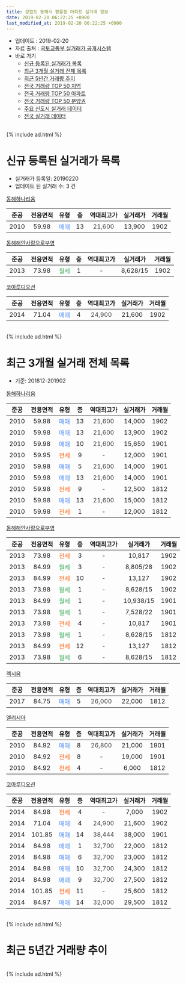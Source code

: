 ```yaml
---
title: 강원도 동해시 평릉동 아파트 실거래 정보
date: 2019-02-20 06:22:25 +0900
last_modified_at: 2019-02-20 06:22:25 +0900
---
```


* 업데이트 : 2019-02-20
* 자료 출처 : [국토교통부 실거래가 공개시스템](http://rt.molit.go.kr)
* 바로 가기
    * [신규 등록된 실거래가 목록](#신규-등록된-실거래가-목록)
    * [최근 3개월 실거래 전체 목록](#최근-3개월-실거래-전체-목록)
    * [최근 5년간 거래량 추이](#최근-5년간-거래량-추이)
    * [전국 거래량 TOP 50 지역](https://inasie.github.io/apt-trade-info/최근-3개월-전국에서-가장-거래가-많이-발생한-지역)
    * [전국 거래량 TOP 50 아파트](https://inasie.github.io/apt-trade-info/최근-3개월-전국에서-가장-거래가-많이-발생한-아파트)
    * [전국 거래량 TOP 50 분양권](https://inasie.github.io/apt-trade-info/최근-3개월-전국에서-가장-거래가-많이-발생한-분양권)
    * [주요 신도시 실거래 데이터](https://inasie.github.io/apt-trade-info/주요-신도시)
    * [전국 실거래 데이터](https://inasie.github.io/apt-trade-info/전국)
<br>
{% include ad.html %}
<br>

# 신규 등록된 실거래가 목록
* 실거래가 등록일: 20190220
* 업데이트 된 실거래 수: 3 건


[동해하나리움](https://search.naver.com/search.naver?query=%EA%B0%95%EC%9B%90%EB%8F%84+%EB%8F%99%ED%95%B4%EC%8B%9C+%ED%8F%89%EB%A6%89%EB%8F%99+%EB%8F%99%ED%95%B4%ED%95%98%EB%82%98%EB%A6%AC%EC%9B%80)

|준공|전용면적|유형|층|역대최고가|실거래가|거래월|
|:---:|:---:|:---:|:---:|:---:|:---:|:---:|
|2010|59.98|<span style="color:#4285f3">매매</span>|13|<span style="color:#444444">21,600</span>|13,900|1902|

[동해해안사랑으로부영](https://search.naver.com/search.naver?query=%EA%B0%95%EC%9B%90%EB%8F%84+%EB%8F%99%ED%95%B4%EC%8B%9C+%ED%8F%89%EB%A6%89%EB%8F%99+%EB%8F%99%ED%95%B4%ED%95%B4%EC%95%88%EC%82%AC%EB%9E%91%EC%9C%BC%EB%A1%9C%EB%B6%80%EC%98%81)

|준공|전용면적|유형|층|역대최고가|실거래가|거래월|
|:---:|:---:|:---:|:---:|:---:|:---:|:---:|
|2013|73.98|<span style="color:#34a853">월세</span>|1|<span style="color:#444444">-</span>|8,628/15|1902|

[코아루디오션](https://search.naver.com/search.naver?query=%EA%B0%95%EC%9B%90%EB%8F%84+%EB%8F%99%ED%95%B4%EC%8B%9C+%ED%8F%89%EB%A6%89%EB%8F%99+%EC%BD%94%EC%95%84%EB%A3%A8%EB%94%94%EC%98%A4%EC%85%98)

|준공|전용면적|유형|층|역대최고가|실거래가|거래월|
|:---:|:---:|:---:|:---:|:---:|:---:|:---:|
|2014|71.04|<span style="color:#4285f3">매매</span>|4|<span style="color:#444444">24,900</span>|21,600|1902|


<br>
{% include ad.html %}
<br>

# 최근 3개월 실거래 전체 목록
* 기준: 201812-201902


[동해하나리움](https://search.naver.com/search.naver?query=%EA%B0%95%EC%9B%90%EB%8F%84+%EB%8F%99%ED%95%B4%EC%8B%9C+%ED%8F%89%EB%A6%89%EB%8F%99+%EB%8F%99%ED%95%B4%ED%95%98%EB%82%98%EB%A6%AC%EC%9B%80)

|준공|전용면적|유형|층|역대최고가|실거래가|거래월|
|:---:|:---:|:---:|:---:|:---:|:---:|:---:|
|2010|59.98|<span style="color:#4285f3">매매</span>|13|<span style="color:#444444">21,600</span>|14,000|1902|
|2010|59.98|<span style="color:#4285f3">매매</span>|13|<span style="color:#444444">21,600</span>|13,900|1902|
|2010|59.98|<span style="color:#4285f3">매매</span>|10|<span style="color:#444444">21,600</span>|15,650|1901|
|2010|59.95|<span style="color:#ff5a00">전세</span>|9|<span style="color:#444444">-</span>|12,000|1901|
|2010|59.98|<span style="color:#4285f3">매매</span>|5|<span style="color:#444444">21,600</span>|14,000|1901|
|2010|59.98|<span style="color:#4285f3">매매</span>|13|<span style="color:#444444">21,600</span>|14,000|1901|
|2010|59.98|<span style="color:#ff5a00">전세</span>|9|<span style="color:#444444">-</span>|12,500|1812|
|2010|59.98|<span style="color:#4285f3">매매</span>|13|<span style="color:#444444">21,600</span>|15,000|1812|
|2010|59.98|<span style="color:#ff5a00">전세</span>|1|<span style="color:#444444">-</span>|12,000|1812|

[동해해안사랑으로부영](https://search.naver.com/search.naver?query=%EA%B0%95%EC%9B%90%EB%8F%84+%EB%8F%99%ED%95%B4%EC%8B%9C+%ED%8F%89%EB%A6%89%EB%8F%99+%EB%8F%99%ED%95%B4%ED%95%B4%EC%95%88%EC%82%AC%EB%9E%91%EC%9C%BC%EB%A1%9C%EB%B6%80%EC%98%81)

|준공|전용면적|유형|층|역대최고가|실거래가|거래월|
|:---:|:---:|:---:|:---:|:---:|:---:|:---:|
|2013|73.98|<span style="color:#ff5a00">전세</span>|3|<span style="color:#444444">-</span>|10,817|1902|
|2013|84.99|<span style="color:#34a853">월세</span>|3|<span style="color:#444444">-</span>|8,805/28|1902|
|2013|84.99|<span style="color:#ff5a00">전세</span>|10|<span style="color:#444444">-</span>|13,127|1902|
|2013|73.98|<span style="color:#34a853">월세</span>|1|<span style="color:#444444">-</span>|8,628/15|1902|
|2013|84.99|<span style="color:#34a853">월세</span>|1|<span style="color:#444444">-</span>|10,938/15|1901|
|2013|73.98|<span style="color:#34a853">월세</span>|1|<span style="color:#444444">-</span>|7,528/22|1901|
|2013|73.98|<span style="color:#ff5a00">전세</span>|4|<span style="color:#444444">-</span>|10,817|1901|
|2013|73.98|<span style="color:#34a853">월세</span>|1|<span style="color:#444444">-</span>|8,628/15|1812|
|2013|84.99|<span style="color:#ff5a00">전세</span>|12|<span style="color:#444444">-</span>|13,127|1812|
|2013|73.98|<span style="color:#34a853">월세</span>|6|<span style="color:#444444">-</span>|8,628/15|1812|

[렉시움](https://search.naver.com/search.naver?query=%EA%B0%95%EC%9B%90%EB%8F%84+%EB%8F%99%ED%95%B4%EC%8B%9C+%ED%8F%89%EB%A6%89%EB%8F%99+%EB%A0%89%EC%8B%9C%EC%9B%80)

|준공|전용면적|유형|층|역대최고가|실거래가|거래월|
|:---:|:---:|:---:|:---:|:---:|:---:|:---:|
|2017|84.75|<span style="color:#4285f3">매매</span>|5|<span style="color:#444444">26,000</span>|22,000|1812|

[엘리시아](https://search.naver.com/search.naver?query=%EA%B0%95%EC%9B%90%EB%8F%84+%EB%8F%99%ED%95%B4%EC%8B%9C+%ED%8F%89%EB%A6%89%EB%8F%99+%EC%97%98%EB%A6%AC%EC%8B%9C%EC%95%84)

|준공|전용면적|유형|층|역대최고가|실거래가|거래월|
|:---:|:---:|:---:|:---:|:---:|:---:|:---:|
|2010|84.92|<span style="color:#4285f3">매매</span>|8|<span style="color:#444444">26,800</span>|21,000|1901|
|2010|84.92|<span style="color:#ff5a00">전세</span>|8|<span style="color:#444444">-</span>|19,000|1901|
|2010|84.92|<span style="color:#ff5a00">전세</span>|4|<span style="color:#444444">-</span>|6,000|1812|

[코아루디오션](https://search.naver.com/search.naver?query=%EA%B0%95%EC%9B%90%EB%8F%84+%EB%8F%99%ED%95%B4%EC%8B%9C+%ED%8F%89%EB%A6%89%EB%8F%99+%EC%BD%94%EC%95%84%EB%A3%A8%EB%94%94%EC%98%A4%EC%85%98)

|준공|전용면적|유형|층|역대최고가|실거래가|거래월|
|:---:|:---:|:---:|:---:|:---:|:---:|:---:|
|2014|84.98|<span style="color:#ff5a00">전세</span>|4|<span style="color:#444444">-</span>|7,000|1902|
|2014|71.04|<span style="color:#4285f3">매매</span>|4|<span style="color:#444444">24,900</span>|21,600|1902|
|2014|101.85|<span style="color:#4285f3">매매</span>|14|<span style="color:#444444">38,444</span>|38,000|1901|
|2014|84.98|<span style="color:#4285f3">매매</span>|1|<span style="color:#444444">32,700</span>|22,000|1812|
|2014|84.98|<span style="color:#4285f3">매매</span>|6|<span style="color:#444444">32,700</span>|23,000|1812|
|2014|84.98|<span style="color:#4285f3">매매</span>|10|<span style="color:#444444">32,700</span>|24,300|1812|
|2014|84.98|<span style="color:#4285f3">매매</span>|9|<span style="color:#444444">32,700</span>|27,500|1812|
|2014|101.85|<span style="color:#ff5a00">전세</span>|11|<span style="color:#444444">-</span>|25,600|1812|
|2014|84.97|<span style="color:#4285f3">매매</span>|14|<span style="color:#444444">32,000</span>|29,500|1812|


<br>
{% include ad.html %}
<br>

# 최근 5년간 거래량 추이


<div style="width:100%;">
    <canvas id="deal_progress" height="200"></canvas>
</div>

<script>
new Chart(document.getElementById("deal_progress"), {
    type: 'line',
    data: {
        labels: ['201402','201403','201404','201405','201406','201407','201408','201409','201410','201411','201412','201501','201502','201503','201504','201505','201506','201507','201508','201509','201510','201511','201512','201601','201602','201603','201604','201605','201606','201607','201608','201609','201610','201611','201612','201701','201702','201703','201704','201705','201706','201707','201708','201709','201710','201711','201712','201801','201802','201803','201804','201805','201806','201807','201808','201809','201810','201811','201812','201901','201902'],
        datasets: [{
            label: '매매',
            pointRadius: 1,
            data: [2, 6, 4, 3, 0, 3, 14, 14, 12, 7, 4, 3, 7, 7, 5, 2, 12, 6, 4, 5, 7, 2, 2, 4, 6, 9, 9, 3, 6, 6, 43, 5, 6, 11, 16, 8, 7, 8, 1, 4, 4, 5, 14, 9, 7, 4, 7, 3, 5, 2, 7, 7, 6, 2, 9, 2, 6, 4, 7, 5, 3],
            borderColor: "rgba(255, 201, 14, 1)",
            backgroundColor: "rgba(255, 201, 14, 0.5)",
            fill: false,
            lineTension: 0
        },{
            label: '전월세',
            pointRadius: 1,
            data: [1, 4, 4, 7, 45, 39, 17, 16, 74, 11, 2, 4, 3, 2, 4, 5, 34, 32, 13, 15, 6, 2, 7, 3, 4, 3, 5, 10, 45, 39, 9, 7, 5, 3, 1, 5, 9, 8, 9, 17, 53, 29, 12, 7, 6, 10, 8, 10, 7, 7, 8, 13, 43, 36, 12, 9, 10, 14, 7, 5, 5],
            borderColor: "rgba(0, 141, 185, 1)",
            backgroundColor: "rgba(0, 141, 185, 0.5)",
            fill: false,
            lineTension: 0
        }
        ]
    },
    options: {
        responsive: true,
        title: {
            display: false
        },
        tooltips: {
            mode: 'index',
            intersect: false
        },
        hover: {
            mode: 'nearest',
            intersect: true
        },
        scales: {
            xAxes: [{
                display: true,
                scaleLabel: {
                    display: true,
                    labelString: '년/월'
                }
            }],
            yAxes: [{
                display: true,
                ticks: {
                    suggestedMin: 0,
                },
                scaleLabel: {
                    display: true,
                    labelString: '실거래 수'
                }
            }]
        }
    }
});

</script>


<br>
{% include ad.html %}
<br>

